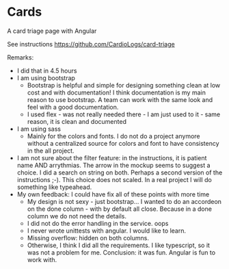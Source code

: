 # Cards

A card triage page with Angular

See instructions https://github.com/CardioLogs/card-triage

Remarks:

* I did that in 4.5 hours
* I am using bootstrap
  - Bootstrap is helpful and simple for designing something clean at low cost and with documentation! I think documentation is my main reason to use bootstrap. A team can work with the same look and feel with a good documentation.
  - I used flex - was not really needed there - I am just used to it - same reason, it is clean and documented
* I am using sass
  - Mainly for the colors and fonts. I do not do a project anymore without a centralized source for colors and font to have consistency in the all project.
* I am not sure about the filter feature: in the instructions, it is patient name AND arrythmias. The arrow in the mockup seems to suggest a choice. I did a search on string on both. Perhaps a second version of the instructions ;-). This choice does not scaled. In a real project I will do something like typeahead.
* My own feedback: I could have fix all of these points with more time
  - My design is not sexy - just bootstrap... I wanted to do an accordeon on the done column - with by default all close. Because in a done column we do not need the details.
  - I did not do the error handling in the service. oops
  - I never wrote unittests with angular. I would like to learn.
  - Missing overflow: hidden on both columns.
  - Otherwise, I think I did all the requirements. I like typescript, so it was not a problem for me. Conclusion: it was fun. Angular is fun to work with.
